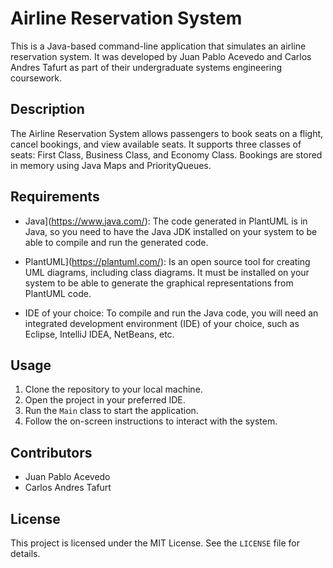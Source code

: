 
# Airline Reservation System

This is a Java-based command-line application that simulates an airline reservation system. It was developed by Juan Pablo Acevedo and Carlos Andres Tafurt as part of their undergraduate systems engineering coursework.

## Description

The Airline Reservation System allows passengers to book seats on a flight, cancel bookings, and view available seats. It supports three classes of seats: First Class, Business Class, and Economy Class. Bookings are stored in memory using Java Maps and PriorityQueues.

## Requirements

- Java](https://www.java.com/): The code generated in PlantUML is in Java, so you need to have the Java JDK installed on your system to be able to compile and run the generated code.

- PlantUML](https://plantuml.com/): Is an open source tool for creating UML diagrams, including class diagrams. It must be installed on your system to be able to generate the graphical representations from PlantUML code.

- IDE of your choice: To compile and run the Java code, you will need an integrated development environment (IDE) of your choice, such as Eclipse, IntelliJ IDEA, NetBeans, etc.

## Usage

1. Clone the repository to your local machine.
2. Open the project in your preferred IDE.
3. Run the `Main` class to start the application.
4. Follow the on-screen instructions to interact with the system.

## Contributors

- Juan Pablo Acevedo
- Carlos Andres Tafurt

## License

This project is licensed under the MIT License. See the `LICENSE` file for details.
